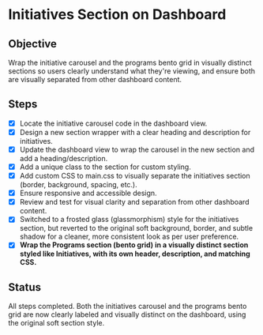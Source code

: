 # Initiatives Section on Dashboard

## Objective
Wrap the initiative carousel and the programs bento grid in visually distinct sections so users clearly understand what they're viewing, and ensure both are visually separated from other dashboard content.

## Steps
- [x] Locate the initiative carousel code in the dashboard view.
- [x] Design a new section wrapper with a clear heading and description for initiatives.
- [x] Update the dashboard view to wrap the carousel in the new section and add a heading/description.
- [x] Add a unique class to the section for custom styling.
- [x] Add custom CSS to main.css to visually separate the initiatives section (border, background, spacing, etc.).
- [x] Ensure responsive and accessible design.
- [x] Review and test for visual clarity and separation from other dashboard content.
- [x] Switched to a frosted glass (glassmorphism) style for the initiatives section, but reverted to the original soft background, border, and subtle shadow for a cleaner, more consistent look as per user preference.
- [x] **Wrap the Programs section (bento grid) in a visually distinct section styled like Initiatives, with its own header, description, and matching CSS.**

## Status
All steps completed. Both the initiatives carousel and the programs bento grid are now clearly labeled and visually distinct on the dashboard, using the original soft section style. 